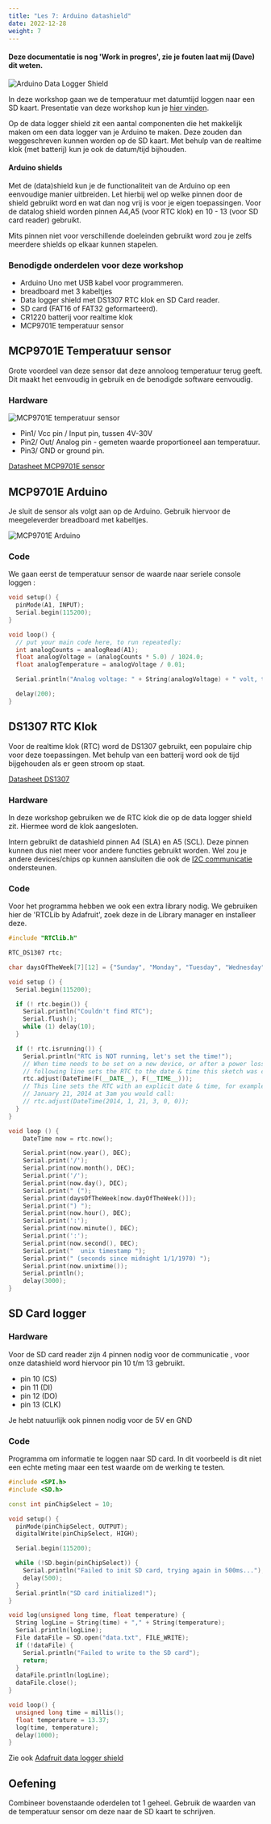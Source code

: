```yaml
---
title: "Les 7: Arduino datashield"
date: 2022-12-28
weight: 7
---
```


#### Deze documentatie is nog 'Work in progres', zie je fouten laat mij (Dave) dit weten.

![Arduino Data Logger Shield](/images/arduino-data-logger.jpg)

In deze workshop gaan we de temperatuur met datumtijd loggen naar een SD kaart. Presentatie van deze workshop kun je [hier vinden](https://docs.google.com/presentation/d/1XHDRSEYP50TZxLUKir2bVfbAtpUMhwvs52Qhers0uQ8/edit?usp=sharing).

Op de data logger shield zit een aantal componenten die het makkelijk maken om een data logger van je Arduino te maken. Deze zouden dan weggeschreven kunnen worden op de SD kaart. Met behulp van de realtime klok (met batterij) kun je ook de datum/tijd bijhouden.

#### Arduino shields
Met de (data)shield kun je de functionaliteit van de Arduino op een eenvoudige manier uitbreiden. Let hierbij wel op welke pinnen door de shield gebruikt word en wat dan nog vrij is voor je eigen toepassingen. Voor de datalog shield worden pinnen A4,A5 (voor RTC klok) en 10 - 13 (voor SD card reader) gebruikt.

Mits pinnen niet voor verschillende doeleinden gebruikt word zou je zelfs meerdere shields op elkaar kunnen stapelen.

### Benodigde onderdelen voor deze workshop

* Arduino Uno met USB kabel voor programmeren.
* breadboard met 3 kabeltjes
* Data logger shield met DS1307 RTC klok en SD Card reader.
* SD card (FAT16 of FAT32 geformarteerd).
* CR1220 batterij voor realtime klok
* MCP9701E temperatuur sensor


## MCP9701E Temperatuur sensor
Grote voordeel van deze sensor dat deze annoloog temperatuur terug geeft. Dit maakt het eenvoudig in gebruik en de benodigde software eenvoudig.

### Hardware

![MCP9701E temperatuur sensor](/images/lm-35.jpg)

* Pin1/ Vcc pin / Input pin, tussen 4V-30V
* Pin2/ Out/ Analog pin - gemeten waarde proportioneel aan temperatuur.
* Pin3/ GND or ground pin.

[Datasheet MCP9701E sensor](MCP970X.pdf)

## MCP9701E Arduino
Je sluit de sensor als volgt aan op de Arduino. Gebruik hiervoor de meegeleverder breadboard met kabeltjes.

![MCP9701E Arduino](/images/lm35_arduino.png)

### Code

We gaan eerst de temperatuur sensor de waarde naar seriele console loggen :

```cpp
void setup() {
  pinMode(A1, INPUT);
  Serial.begin(115200);
}

void loop() {
  // put your main code here, to run repeatedly:
  int analogCounts = analogRead(A1);
  float analogVoltage = (analogCounts * 5.0) / 1024.0;
  float analogTemperature = analogVoltage / 0.01;

  Serial.println("Analog voltage: " + String(analogVoltage) + " volt, temperature: " + String(analogTemperature) + " *c");

  delay(200);
}
```


## DS1307 RTC Klok
Voor de realtime klok (RTC) word de DS1307 gebruikt, een populaire chip voor deze toepassingen. Met behulp van een batterij word ook de tijd bijgehouden als er geen stroom op staat. 

[Datasheet DS1307](DS1307.pdf)

### Hardware
In deze workshop gebruiken we de RTC klok die op de data logger shield zit. Hiermee word de klok aangesloten.

Intern gebruikt de datashield pinnen A4 (SLA) en A5 (SCL). Deze pinnen kunnen dus niet meer voor andere functies gebruikt worden. Wel zou je andere devices/chips op kunnen aansluiten die ook de [I2C communicatie](https://docs.arduino.cc/learn/communication/wire) ondersteunen.

### Code
Voor het programma hebben we ook een extra library nodig. We gebruiken hier de 'RTCLib by Adafruit', zoek deze in de Library manager en installeer deze.

```cpp
#include "RTClib.h"

RTC_DS1307 rtc;

char daysOfTheWeek[7][12] = {"Sunday", "Monday", "Tuesday", "Wednesday", "Thursday", "Friday", "Saturday"};

void setup () {
  Serial.begin(115200);

  if (! rtc.begin()) {
    Serial.println("Couldn't find RTC");
    Serial.flush();
    while (1) delay(10);
  }

  if (! rtc.isrunning()) {
    Serial.println("RTC is NOT running, let's set the time!");
    // When time needs to be set on a new device, or after a power loss, the
    // following line sets the RTC to the date & time this sketch was compiled
    rtc.adjust(DateTime(F(__DATE__), F(__TIME__)));
    // This line sets the RTC with an explicit date & time, for example to set
    // January 21, 2014 at 3am you would call:
    // rtc.adjust(DateTime(2014, 1, 21, 3, 0, 0));
  }
}

void loop () {
    DateTime now = rtc.now();

    Serial.print(now.year(), DEC);
    Serial.print('/');
    Serial.print(now.month(), DEC);
    Serial.print('/');
    Serial.print(now.day(), DEC);
    Serial.print(" (");
    Serial.print(daysOfTheWeek[now.dayOfTheWeek()]);
    Serial.print(") ");
    Serial.print(now.hour(), DEC);
    Serial.print(':');
    Serial.print(now.minute(), DEC);
    Serial.print(':');
    Serial.print(now.second(), DEC);
    Serial.print("  unix timestamp ");
    Serial.print(" (seconds since midnight 1/1/1970) ");
    Serial.print(now.unixtime());
    Serial.println();
    delay(3000);
}
```

## SD Card logger

### Hardware
Voor de SD card reader zijn 4 pinnen nodig voor de communicatie , voor onze datashield word hiervoor pin 10 t/m 13 gebruikt.

* pin 10 (CS) 
* pin 11 (DI) 
* pin 12 (DO)
* pin 13 (CLK)

Je hebt natuurlijk ook pinnen nodig voor de 5V en GND

### Code
Programma om informatie te loggen naar SD card. In dit voorbeeld is dit niet een echte meting maar een test waarde om de werking te testen.

```cpp
#include <SPI.h>
#include <SD.h>

const int pinChipSelect = 10;

void setup() {
  pinMode(pinChipSelect, OUTPUT);
  digitalWrite(pinChipSelect, HIGH);

  Serial.begin(115200);

  while (!SD.begin(pinChipSelect)) {
    Serial.println("Failed to init SD card, trying again in 500ms...");
    delay(500);
  }
  Serial.println("SD card initialized!");
}

void log(unsigned long time, float temperature) {
  String logLine = String(time) + "," + String(temperature);
  Serial.println(logLine);
  File dataFile = SD.open("data.txt", FILE_WRITE);
  if (!dataFile) {
    Serial.println("Failed to write to the SD card");
    return;
  }
  dataFile.println(logLine);
  dataFile.close();
}

void loop() {
  unsigned long time = millis();
  float temperature = 13.37;
  log(time, temperature);
  delay(1000);
}
```

Zie ook [Adafruit data logger shield](https://learn.adafruit.com/adafruit-data-logger-shield)

## Oefening

Combineer bovenstaande oderdelen tot 1 geheel. Gebruik de waarden van de temperatuur sensor om deze naar de SD kaart te schrijven.